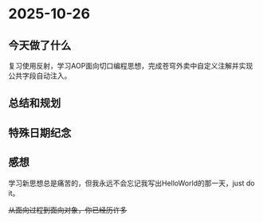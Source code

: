 # 2025-10-26

## 今天做了什么
复习使用反射，学习AOP面向切口编程思想，完成苍穹外卖中自定义注解并实现公共字段自动注入。

## 总结和规划

## 特殊日期纪念

## 感想
学习新思想总是痛苦的，但我永远不会忘记我写出HelloWorld的那一天，just do it。

~~从面向过程到面向对象，你已经历许多~~
